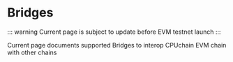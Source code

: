 # Bridges

::: warning
Current page is subject to update before EVM testnet launch
:::

Current page documents supported Bridges to interop CPUchain EVM chain with other chains